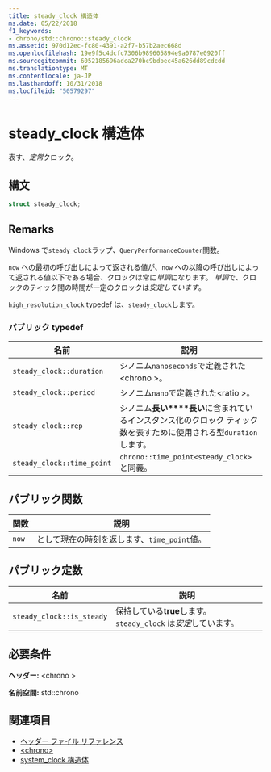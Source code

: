 ```yaml
---
title: steady_clock 構造体
ms.date: 05/22/2018
f1_keywords:
- chrono/std::chrono::steady_clock
ms.assetid: 970d12ec-fc80-4391-a2f7-b57b2aec668d
ms.openlocfilehash: 19e9f5c4dcfc7306b989605894e9a0787e0920ff
ms.sourcegitcommit: 6052185696adca270bc9bdbec45a626dd89cdcdd
ms.translationtype: MT
ms.contentlocale: ja-JP
ms.lasthandoff: 10/31/2018
ms.locfileid: "50579297"
---
```

# <a name="steadyclock-struct"></a>steady_clock 構造体

表す、*定常*クロック。

## <a name="syntax"></a>構文

```cpp
struct steady_clock;
```

## <a name="remarks"></a>Remarks

Windows で`steady_clock`ラップ、`QueryPerformanceCounter`関数。

`now` への最初の呼び出しによって返される値が、`now` への以降の呼び出しによって返される値以下である場合、クロックは常に*単調*になります。 *単調*で、クロックのティック間の時間が一定のクロックは*安定しています*。

`high_resolution_clock` typedef は、`steady_clock`します。

### <a name="public-typedefs"></a>パブリック typedef

|名前|説明|
|----------|-----------------|
|`steady_clock::duration`|シノニム`nanoseconds`で定義された\<chrono >。|
|`steady_clock::period`|シノニム`nano`で定義された\<ratio >。|
|`steady_clock::rep`|シノニム**長い****長い**に含まれているインスタンス化のクロック ティック数を表すために使用される型`duration`します。|
|`steady_clock::time_point`|`chrono::time_point<steady_clock>` と同義。|

## <a name="public-functions"></a>パブリック関数

|関数|説明|
|--------------|-----------------|
|`now`|として現在の時刻を返します、`time_point`値。|

## <a name="public-constants"></a>パブリック定数

|名前|説明|
|----------|-----------------|
|`steady_clock::is_steady`|保持している**true**します。 `steady_clock` は*安定*しています。|

## <a name="requirements"></a>必要条件

**ヘッダー:** \<chrono >

**名前空間:** std::chrono

## <a name="see-also"></a>関連項目

- [ヘッダー ファイル リファレンス](../standard-library/cpp-standard-library-header-files.md)
- [\<chrono>](../standard-library/chrono.md)
- [system_clock 構造体](../standard-library/system-clock-structure.md)
